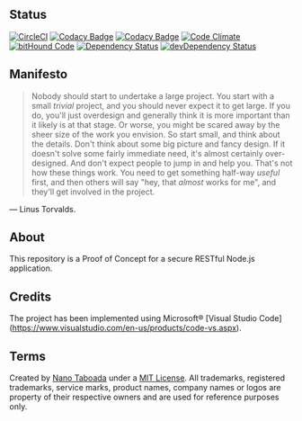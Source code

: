 Status
------
[![CircleCI](https://circleci.com/gh/nanotaboada/node.samples.restful/tree/master.svg?style=shield)](https://circleci.com/gh/nanotaboada/node.samples.restful/tree/master)
[![Codacy Badge](https://www.codacy.com/project/badge/8a53f27ab85e4fbe91c34de834d16e3a)](https://www.codacy.com/app/nanotaboada/node-samples-restful)
[![Codacy Badge](https://api.codacy.com/project/badge/Coverage/8a53f27ab85e4fbe91c34de834d16e3a)](https://www.codacy.com/app/nanotaboada/node-samples-restful?utm_source=github.com&utm_medium=referral&utm_content=nanotaboada/node.samples.restful&utm_campaign=Badge_Coverage)
[![Code Climate](https://codeclimate.com/github/nanotaboada/node.samples.restful/badges/gpa.svg)](https://codeclimate.com/github/nanotaboada/node.samples.restful)
[![bitHound Code](https://www.bithound.io/github/nanotaboada/node.samples.restful/badges/code.svg)](https://www.bithound.io/github/nanotaboada/node.samples.restful)
[![Dependency Status](https://david-dm.org/nanotaboada/node.samples.restful.svg)](https://david-dm.org/nanotaboada/node.samples.restful)
[![devDependency Status](https://david-dm.org/nanotaboada/node.samples.restful/dev-status.svg)](https://david-dm.org/nanotaboada/node.samples.restful#info=devDependencies)

Manifesto
---------
> Nobody should start to undertake a large project. You start with a small _trivial_ project, and you should never expect it to get large. If you do, you'll just overdesign and generally think it is more important than it likely is at that stage. Or worse, you might be scared away by the sheer size of the work you envision. So start small, and think about the details. Don't think about some big picture and fancy design. If it doesn't solve some fairly immediate need, it's almost certainly over-designed. And don't expect people to jump in and help you. That's not how these things work. You need to get something half-way _useful_ first, and then others will say "hey, that _almost_ works for me", and they'll get involved in the project.

— Linus Torvalds.

About
-----
This repository is a Proof of Concept for a secure RESTful Node.js application.


Credits
-------
The project has been implemented using Microsoft&reg; [Visual Studio Code] (https://www.visualstudio.com/en-us/products/code-vs.aspx).


Terms
-----
Created by [Nano Taboada](http://openid.nanotaboada.com.ar) under a [MIT License](http://opensource.org/licenses/mit-license.php).
All trademarks, registered trademarks, service marks, product names, company names or logos are property of their respective owners and are used for reference purposes only.
